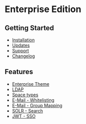 Enterprise Edition
==================

Getting Started
---------------
- [Installation](installation.md)
- [Updates](update.md)
- [Support](support.md)
- [Changelog](CHANGELOG.md)

Features
--------
- [Enterprise Theme](theme.md)
- [LDAP](ldap.md)
- [Space types](space-types.md)
- [E-Mail - Whitelisting](email-whitelisting.md)
- [E-Mail - Group Mapping](email-groupmapping.md)
- [SOLR - Search](solr.md)
- [JWT - SSO](jwt.md)
